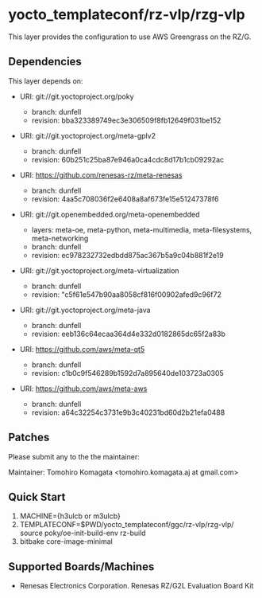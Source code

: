 # yocto_templateconf/rz-vlp/rzg-vlp

This layer provides the configuration to use AWS Greengrass on the RZ/G.

## Dependencies

This layer depends on:

* URI: git://git.yoctoproject.org/poky
  * branch: dunfell
  * revision: bba323389749ec3e306509f8fb12649f031be152

* URI: git://git.yoctoproject.org/meta-gplv2
  * branch: dunfell
  * revision: 60b251c25ba87e946a0ca4cdc8d17b1cb09292ac

* URI: https://github.com/renesas-rz/meta-renesas
  * branch: dunfell
  * revision: 4aa5c708036f2e6408a8af673fe15e51247378f6

* URI: git://git.openembedded.org/meta-openembedded
  * layers: meta-oe, meta-python, meta-multimedia, meta-filesystems, meta-networking
  * branch: dunfell
  * revision: ec978232732edbdd875ac367b5a9c04b881f2e19

* URI: git://git.yoctoproject.org/meta-virtualization
  * branch: dunfell
  * revision: "c5f61e547b90aa8058cf816f00902afed9c96f72

* URI: git://git.yoctoproject.org/meta-java
  * branch: dunfell
  * revision: eeb136c64ecaa364d4e332d0182865dc65f2a83b

* URI: https://github.com/aws/meta-qt5
  * branch: dunfell
  * revision: c1b0c9f546289b1592d7a895640de103723a0305

* URI: https://github.com/aws/meta-aws
  * branch: dunfell
  * revision: a64c32254c3731e9b3c40231bd60d2b21efa0488

## Patches

Please submit any to the the maintainer:

Maintainer: Tomohiro Komagata <tomohiro.komagata.aj at gmail.com>

## Quick Start

1. MACHINE={h3ulcb or m3ulcb}
2. TEMPLATECONF=$PWD/yocto_templateconf/ggc/rz-vlp/rzg-vlp/ \
   source poky/oe-init-build-env rz-build
3. bitbake core-image-minimal

## Supported Boards/Machines

- Renesas Electronics Corporation. Renesas RZ/G2L Evaluation Board Kit
